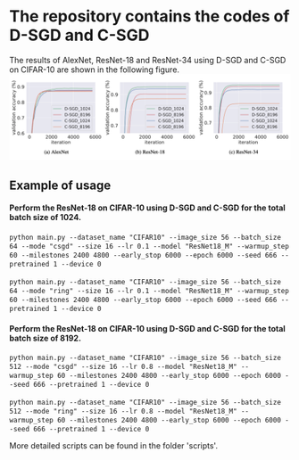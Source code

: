 # The repository contains the codes of D-SGD and C-SGD

The results of AlexNet, ResNet-18 and ResNet-34 using D-SGD and C-SGD on CIFAR-10 are shown in the following figure.
![](figures/results_cifar10.jpeg)

## Example of usage

#### Perform the ResNet-18 on CIFAR-10 using D-SGD and C-SGD for the total batch size of 1024.

```
python main.py --dataset_name "CIFAR10" --image_size 56 --batch_size 64 --mode "csgd" --size 16 --lr 0.1 --model "ResNet18_M" --warmup_step 60 --milestones 2400 4800 --early_stop 6000 --epoch 6000 --seed 666 --pretrained 1 --device 0

python main.py --dataset_name "CIFAR10" --image_size 56 --batch_size 64 --mode "ring" --size 16 --lr 0.1 --model "ResNet18_M" --warmup_step 60 --milestones 2400 4800 --early_stop 6000 --epoch 6000 --seed 666 --pretrained 1 --device 0
```

#### Perform the ResNet-18 on CIFAR-10 using D-SGD and C-SGD for the total batch size of 8192.

```
python main.py --dataset_name "CIFAR10" --image_size 56 --batch_size 512 --mode "csgd" --size 16 --lr 0.8 --model "ResNet18_M" --warmup_step 60 --milestones 2400 4800 --early_stop 6000 --epoch 6000 --seed 666 --pretrained 1 --device 0

python main.py --dataset_name "CIFAR10" --image_size 56 --batch_size 512 --mode "ring" --size 16 --lr 0.8 --model "ResNet18_M" --warmup_step 60 --milestones 2400 4800 --early_stop 6000 --epoch 6000 --seed 666 --pretrained 1 --device 0
```

More detailed scripts can be found in the folder 'scripts'.